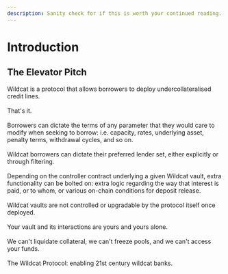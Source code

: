 ```yaml
---
description: Sanity check for if this is worth your continued reading.
---
```


# Introduction

## The Elevator Pitch <a href="#the-elevator-pitch" id="the-elevator-pitch"></a>

Wildcat is a protocol that allows borrowers to deploy undercollateralised credit lines.\
\
That's it.\
\
Borrowers can dictate the terms of any parameter that they would care to modify when seeking to borrow: i.e. capacity, rates, underlying asset, penalty terms, withdrawal cycles, and so on.\
\
Wildcat borrowers can dictate their preferred lender set, either explicitly or through filtering. \
\
Depending on the controller contract underlying a given Wildcat vault, extra functionality can be bolted on: extra logic regarding the way that interest is paid, or to whom, or various on-chain conditions for deposit release.\
\
Wildcat vaults are not controlled or upgradable by the protocol itself once deployed.\
\
Your vault and its interactions are yours and yours alone.\
\
We can't liquidate collateral, we can't freeze pools, and we can't access your funds.\
\
The Wildcat Protocol: enabling 21st century wildcat banks.

### ​ <a href="#undefined" id="undefined"></a>

​​
